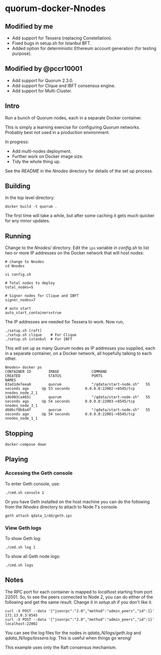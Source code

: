 # quorum-docker-Nnodes

## Modified by me
  * Add support for Tessera (replacing Constellation).
  * Fixed bugs in setup.sh for Istanbul BFT.
  * Added option for deterministic Ethereum account generation (for testing purpose).

## Modified by @pccr10001
  * Add support for Quorum 2.3.0.
  * Add support for Clique and IBFT consensus engine.
  * Add support for Multi-Cluster.

## Intro

Run a bunch of Quorum nodes, each in a separate Docker container.

This is simply a learning exercise for configuring Quorum networks. Probably best not used in a production environment.

In progress:

  * Add multi-nodes deployment.
  * Further work on Docker image size.
  * Tidy the whole thing up.

See the *README* in the *Nnodes* directory for details of the set up process.

## Building

In the top level directory:

    docker build -t quorum .
    
The first time will take a while, but after some caching it gets much quicker for any minor updates.

## Running

Change to the *Nnodes/* directory. Edit the `ips` variable in *config.sh* to list two or more IP addresses on the Docker network that will host nodes:

    # change to Nnodes
    cd Nnodes
    
    vi config.sh
    
    # Total nodes to deploy
    total_nodes=5

    # Signer nodes for Clique and IBFT
    signer_nodes=7
    
    # auto start
    auto_start_containers=true
    
The IP addresses are needed for Tessera to work. Now run,

    ./setup.sh [raft]
    ./setup.sh clique    # For Clique
    ./setup.sh istanbul  # For IBFT
    
This will set up as many Quorum nodes as IP addresses you supplied, each in a separate container, on a Docker network, all hopefully talking to each other.

    Nnodes> docker ps
    CONTAINER ID        IMAGE               COMMAND                  CREATED             STATUS              PORTS                     NAMES
    83ad1de7eea6        quorum              "/qdata/start-node.sh"   55 seconds ago      Up 53 seconds       0.0.0.0:22002->8545/tcp   nnodes_node_2_1
    14b903ca465c        quorum              "/qdata/start-node.sh"   55 seconds ago      Up 54 seconds       0.0.0.0:22003->8545/tcp   nnodes_node_3_1
    d60bcf0b8a4f        quorum              "/qdata/start-node.sh"   55 seconds ago      Up 54 seconds       0.0.0.0:22001->8545/tcp   nnodes_node_1_1

## Stopping

    docker-compose down
  
## Playing

### Accessing the Geth console

To enter Geth console, use:

    ./cmd.sh console 1

Or you have Geth installed on the host machine you can do the following from the *Nnodes* directory to attach to Node 1's console.

    geth attach qdata_1/dd/geth.ipc

### View Geth logs

To show Geth log:

    ./cmd.sh log 1

To show all Geth node logs:

    ./cmd.sh logs


## Notes

The RPC port for each container is mapped to *localhost* starting from port 22001. So, to see the peers connected to Node 2, you can do either of the following and get the same result. Change it in *setup.sh* if you don't like it.

    curl -X POST --data '{"jsonrpc":"2.0","method":"admin_peers","id":1}' 172.13.0.3:8545
    curl -X POST --data '{"jsonrpc":"2.0","method":"admin_peers","id":1}' localhost:22002

You can see the log files for the nodes in *qdata_N/logs/geth.log* and *qdata_N/logs/tessera.log*.  This is useful when things go wrong!

This example uses only the Raft consensus mechanism.

